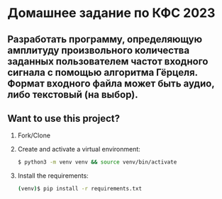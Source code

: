 # Домашнее задание по КФС 2023

## Разработать программу, определяющую амплитуду произвольного количества заданных пользователем частот входного сигнала с помощью алгоритма Гёрцеля. Формат входного файла может быть аудио, либо текстовый (на выбор).

## Want to use this project?

1. Fork/Clone

2. Create and activate a virtual environment:

    ```sh
    $ python3 -m venv venv && source venv/bin/activate
    ```

3. Install the requirements:

    ```sh
    (venv)$ pip install -r requirements.txt
    ```
